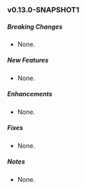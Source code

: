### v0.13.0-SNAPSHOT1

##### Breaking Changes
* None.

##### New Features
* None.

##### Enhancements
* None.

##### Fixes
* None.

##### Notes
* None.